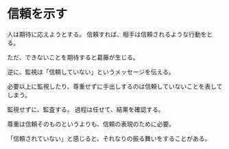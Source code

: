 # 信頼を示す

人は期待に応えようとする。
信頼すれば、相手は信頼されるような行動をとる。

ただ、できないことを期待すると葛藤が生じる。

逆に、監視は「信頼していない」というメッセージを伝える。

必要以上に監視したり、尊重せずに手出しするのは信頼していないことを表してしまう。

監視せずに、監査する。
過程は任せて、結果を確認する。

尊重は信頼そのものというよりも、信頼の表現のために必要。

「信頼されていない」と感じると、それなりの振る舞いをすることがある。
